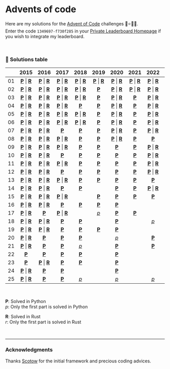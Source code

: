 # Advents of code

Here are my solutions for the [Advent of Code](https://adventofcode.com) challenges 🎄⭐🎅🏻.  
Enter the code `1349697-f730f285` in your [Private Leaderboard Homepage](https://adventofcode.com/2022/leaderboard/private) if you wish to integrate my leaderboard.

&nbsp;



### 🧩 __Solutions table__


<div align="center">

|   |2015|2016|2017|2018|2019|2020|2021|2022|2023|
|:---:|:---:|:---:|:---:|:---:|:---:|:---:|:---:|:---:|:---:|
|01|[**P**](https://github.com/baptistecottier/advents-of-code/tree/main/2015/01/01.py) \| [**R**](https://github.com/baptistecottier/advents-of-code/tree/main/2015/01/01.rs)|[**P**](https://github.com/baptistecottier/advents-of-code/tree/main/2016/01/01.py) \| [**R**](https://github.com/baptistecottier/advents-of-code/tree/main/2016/01/01.rs)|[**P**](https://github.com/baptistecottier/advents-of-code/tree/main/2017/01/01.py) \| [**R**](https://github.com/baptistecottier/advents-of-code/tree/main/2017/01/01.rs)|[**P**](https://github.com/baptistecottier/advents-of-code/tree/main/2018/01/01.py) \| [**R**](https://github.com/baptistecottier/advents-of-code/tree/main/2018/01/01.rs)|[**P**](https://github.com/baptistecottier/advents-of-code/tree/main/2019/01/01.py) \| [**R**](https://github.com/baptistecottier/advents-of-code/tree/main/2019/01/01.rs)|[**P**](https://github.com/baptistecottier/advents-of-code/tree/main/2020/01/01.py) \| [**R**](https://github.com/baptistecottier/advents-of-code/tree/main/2020/01/01.rs)|[**P**](https://github.com/baptistecottier/advents-of-code/tree/main/2021/01/01.py) \| [**R**](https://github.com/baptistecottier/advents-of-code/tree/main/2021/01/01.rs)|[**P**](https://github.com/baptistecottier/advents-of-code/tree/main/2022/01/01.py) \| [**R**](https://github.com/baptistecottier/advents-of-code/tree/main/2022/01/01.rs)||
|02|[**P**](https://github.com/baptistecottier/advents-of-code/tree/main/2015/02/02.py) \| [**R**](https://github.com/baptistecottier/advents-of-code/tree/main/2015/02/02.rs)|[**P**](https://github.com/baptistecottier/advents-of-code/tree/main/2016/02/02.py) \| [**R**](https://github.com/baptistecottier/advents-of-code/tree/main/2016/02/02.rs)|[**P**](https://github.com/baptistecottier/advents-of-code/tree/main/2017/02/02.py) \| [**R**](https://github.com/baptistecottier/advents-of-code/tree/main/2017/02/02.rs)|[**P**](https://github.com/baptistecottier/advents-of-code/tree/main/2018/02/02.py) \| [**R**](https://github.com/baptistecottier/advents-of-code/tree/main/2018/02/02.rs)|[**P**](https://github.com/baptistecottier/advents-of-code/tree/main/2019/02/02.py)                                                                                       |[**P**](https://github.com/baptistecottier/advents-of-code/tree/main/2020/02/02.py) \| [**R**](https://github.com/baptistecottier/advents-of-code/tree/main/2020/02/02.rs)|[**P**](https://github.com/baptistecottier/advents-of-code/tree/main/2021/02/02.py) \| [**R**](https://github.com/baptistecottier/advents-of-code/tree/main/2021/02/02.rs)|[**P**](https://github.com/baptistecottier/advents-of-code/tree/main/2022/02/02.py) \| [**R**](https://github.com/baptistecottier/advents-of-code/tree/main/2022/02/02.rs)||
|03|[**P**](https://github.com/baptistecottier/advents-of-code/tree/main/2015/03/03.py) \| [**R**](https://github.com/baptistecottier/advents-of-code/tree/main/2015/03/03.rs)|[**P**](https://github.com/baptistecottier/advents-of-code/tree/main/2016/03/03.py) \| [**R**](https://github.com/baptistecottier/advents-of-code/tree/main/2016/03/03.rs)|[**P**](https://github.com/baptistecottier/advents-of-code/tree/main/2017/03/03.py) \| [**R**](https://github.com/baptistecottier/advents-of-code/tree/main/2017/03/03.rs)|[**P**](https://github.com/baptistecottier/advents-of-code/tree/main/2018/03/03.py) \| [**R**](https://github.com/baptistecottier/advents-of-code/tree/main/2018/03/03.rs)|[**P**](https://github.com/baptistecottier/advents-of-code/tree/main/2019/03/03.py)                                                                                       |[**P**](https://github.com/baptistecottier/advents-of-code/tree/main/2020/03/03.py) \| [**R**](https://github.com/baptistecottier/advents-of-code/tree/main/2020/03/03.rs)|[**P**](https://github.com/baptistecottier/advents-of-code/tree/main/2021/03/03.py)                                                                                       |[**P**](https://github.com/baptistecottier/advents-of-code/tree/main/2022/03/03.py) \| [**R**](https://github.com/baptistecottier/advents-of-code/tree/main/2022/03/03.rs)||
|04|[**P**](https://github.com/baptistecottier/advents-of-code/tree/main/2015/04/04.py) \| [**R**](https://github.com/baptistecottier/advents-of-code/tree/main/2015/04/04.rs)|[**P**](https://github.com/baptistecottier/advents-of-code/tree/main/2016/04/04.py) \| [**R**](https://github.com/baptistecottier/advents-of-code/tree/main/2016/04/04.rs)|[**P**](https://github.com/baptistecottier/advents-of-code/tree/main/2017/04/04.py) \| [**R**](https://github.com/baptistecottier/advents-of-code/tree/main/2017/04/04.rs)|[**P**](https://github.com/baptistecottier/advents-of-code/tree/main/2018/04/04.py)                                                                                       |[**P**](https://github.com/baptistecottier/advents-of-code/tree/main/2019/04/04.py)                                                                                       |[**P**](https://github.com/baptistecottier/advents-of-code/tree/main/2020/04/04.py) \| [**R**](https://github.com/baptistecottier/advents-of-code/tree/main/2020/04/04.rs)|[**P**](https://github.com/baptistecottier/advents-of-code/tree/main/2021/04/04.py)                                                                                       |[**P**](https://github.com/baptistecottier/advents-of-code/tree/main/2022/04/04.py) \| [**R**](https://github.com/baptistecottier/advents-of-code/tree/main/2022/04/04.rs)||
|05|[**P**](https://github.com/baptistecottier/advents-of-code/tree/main/2015/05/05.py) \| [**R**](https://github.com/baptistecottier/advents-of-code/tree/main/2015/05/05.rs)|[**P**](https://github.com/baptistecottier/advents-of-code/tree/main/2016/05/05.py) \| [**R**](https://github.com/baptistecottier/advents-of-code/tree/main/2016/05/05.rs)|[**P**](https://github.com/baptistecottier/advents-of-code/tree/main/2017/05/05.py) \| [**R**](https://github.com/baptistecottier/advents-of-code/tree/main/2017/05/05.rs)|[**P**](https://github.com/baptistecottier/advents-of-code/tree/main/2018/05/05.py) \| [**R**](https://github.com/baptistecottier/advents-of-code/tree/main/2018/05/05.rs)|[**P**](https://github.com/baptistecottier/advents-of-code/tree/main/2019/05/05.py)                                                                                       |[**P**](https://github.com/baptistecottier/advents-of-code/tree/main/2020/05/05.py) \| [**R**](https://github.com/baptistecottier/advents-of-code/tree/main/2020/05/05.rs)|[**P**](https://github.com/baptistecottier/advents-of-code/tree/main/2021/05/05.py)                                                                                       |[**P**](https://github.com/baptistecottier/advents-of-code/tree/main/2022/05/05.py) \| [**R**](https://github.com/baptistecottier/advents-of-code/tree/main/2022/05/05.rs)||
|06|[**P**](https://github.com/baptistecottier/advents-of-code/tree/main/2015/06/06.py) \| [**R**](https://github.com/baptistecottier/advents-of-code/tree/main/2015/06/06.rs)|[**P**](https://github.com/baptistecottier/advents-of-code/tree/main/2016/06/06.py) \| [**R**](https://github.com/baptistecottier/advents-of-code/tree/main/2016/06/06.rs)|[**P**](https://github.com/baptistecottier/advents-of-code/tree/main/2017/06/06.py) \| [**R**](https://github.com/baptistecottier/advents-of-code/tree/main/2017/06/06.rs)|[**P**](https://github.com/baptistecottier/advents-of-code/tree/main/2018/06/06.py) \| [**R**](https://github.com/baptistecottier/advents-of-code/tree/main/2018/06/06.rs)|[**P**](https://github.com/baptistecottier/advents-of-code/tree/main/2019/06/06.py)                                                                                       |[**P**](https://github.com/baptistecottier/advents-of-code/tree/main/2020/06/06.py) \| [**R**](https://github.com/baptistecottier/advents-of-code/tree/main/2020/06/06.rs)|[**P**](https://github.com/baptistecottier/advents-of-code/tree/main/2021/06/06.py)                                                                                       |[**P**](https://github.com/baptistecottier/advents-of-code/tree/main/2022/06/06.py) \| [**R**](https://github.com/baptistecottier/advents-of-code/tree/main/2022/06/06.rs)||
|07|[**P**](https://github.com/baptistecottier/advents-of-code/tree/main/2015/07/07.py) \| [**R**](https://github.com/baptistecottier/advents-of-code/tree/main/2015/07/07.rs)|[**P**](https://github.com/baptistecottier/advents-of-code/tree/main/2016/07/07.py) \| [**R**](https://github.com/baptistecottier/advents-of-code/tree/main/2016/07/07.rs)|[**P**](https://github.com/baptistecottier/advents-of-code/tree/main/2017/07/07.py)                                                                                       |[**P**](https://github.com/baptistecottier/advents-of-code/tree/main/2018/07/07.py)                                                                                       |[**P**](https://github.com/baptistecottier/advents-of-code/tree/main/2019/07/07.py)                                                                                       |[**P**](https://github.com/baptistecottier/advents-of-code/tree/main/2020/07/07.py) \| [**R**](https://github.com/baptistecottier/advents-of-code/tree/main/2020/07/07.rs)|[**P**](https://github.com/baptistecottier/advents-of-code/tree/main/2021/07/07.py)                                                                                       |[**P**](https://github.com/baptistecottier/advents-of-code/tree/main/2022/07/07.py) \| [**R**](https://github.com/baptistecottier/advents-of-code/tree/main/2022/07/07.rs)||
|08|[**P**](https://github.com/baptistecottier/advents-of-code/tree/main/2015/08/08.py) \| [**R**](https://github.com/baptistecottier/advents-of-code/tree/main/2015/08/08.rs)|[**P**](https://github.com/baptistecottier/advents-of-code/tree/main/2016/08/08.py) \| [**R**](https://github.com/baptistecottier/advents-of-code/tree/main/2016/08/08.rs)|[**P**](https://github.com/baptistecottier/advents-of-code/tree/main/2017/08/08.py) \| [**R**](https://github.com/baptistecottier/advents-of-code/tree/main/2017/08/08.rs)|[**P**](https://github.com/baptistecottier/advents-of-code/tree/main/2018/08/08.py)                                                                                       |[**P**](https://github.com/baptistecottier/advents-of-code/tree/main/2019/08/08.py)                                                                                       |[**P**](https://github.com/baptistecottier/advents-of-code/tree/main/2020/08/08.py) \| [**R**](https://github.com/baptistecottier/advents-of-code/tree/main/2020/08/08.rs)|[**P**](https://github.com/baptistecottier/advents-of-code/tree/main/2021/08/08.py)                                                                                       |[**P**](https://github.com/baptistecottier/advents-of-code/tree/main/2022/08/08.py)                                                                                       ||
|09|[**P**](https://github.com/baptistecottier/advents-of-code/tree/main/2015/09/09.py) \| [**R**](https://github.com/baptistecottier/advents-of-code/tree/main/2015/09/09.rs)|[**P**](https://github.com/baptistecottier/advents-of-code/tree/main/2016/09/09.py) \| [**R**](https://github.com/baptistecottier/advents-of-code/tree/main/2016/09/09.rs)|[**P**](https://github.com/baptistecottier/advents-of-code/tree/main/2017/09/09.py) \| [**R**](https://github.com/baptistecottier/advents-of-code/tree/main/2017/09/09.rs)|[**P**](https://github.com/baptistecottier/advents-of-code/tree/main/2018/09/09.py)                                                                                       |[**P**](https://github.com/baptistecottier/advents-of-code/tree/main/2019/09/09.py)                                                                                       |[**P**](https://github.com/baptistecottier/advents-of-code/tree/main/2020/09/09.py)                                                                                       |[**P**](https://github.com/baptistecottier/advents-of-code/tree/main/2021/09/09.py)                                                                                       |[**P**](https://github.com/baptistecottier/advents-of-code/tree/main/2022/09/09.py) \| [**R**](https://github.com/baptistecottier/advents-of-code/tree/main/2022/09/09.rs)||
|10|[**P**](https://github.com/baptistecottier/advents-of-code/tree/main/2015/10/10.py) \| [**R**](https://github.com/baptistecottier/advents-of-code/tree/main/2015/10/10.rs)|[**P**](https://github.com/baptistecottier/advents-of-code/tree/main/2016/10/10.py) \| [**R**](https://github.com/baptistecottier/advents-of-code/tree/main/2016/10/10.rs)|[**P**](https://github.com/baptistecottier/advents-of-code/tree/main/2017/10/10.py)                                                                                       |[**P**](https://github.com/baptistecottier/advents-of-code/tree/main/2018/10/10.py)                                                                                       |[**P**](https://github.com/baptistecottier/advents-of-code/tree/main/2019/10/10.py)                                                                                       |[**P**](https://github.com/baptistecottier/advents-of-code/tree/main/2020/10/10.py)                                                                                       |[**P**](https://github.com/baptistecottier/advents-of-code/tree/main/2021/10/10.py)                                                                                       |[**P**](https://github.com/baptistecottier/advents-of-code/tree/main/2022/10/10.py) \| [**R**](https://github.com/baptistecottier/advents-of-code/tree/main/2022/10/10.rs)||
|11|[**P**](https://github.com/baptistecottier/advents-of-code/tree/main/2015/11/11.py) \| [**R**](https://github.com/baptistecottier/advents-of-code/tree/main/2015/11/11.rs)|[**P**](https://github.com/baptistecottier/advents-of-code/tree/main/2016/11/11.py) \| [**R**](https://github.com/baptistecottier/advents-of-code/tree/main/2016/11/11.rs)|[**P**](https://github.com/baptistecottier/advents-of-code/tree/main/2017/11/11.py) \| [**R**](https://github.com/baptistecottier/advents-of-code/tree/main/2017/11/11.rs)|[**P**](https://github.com/baptistecottier/advents-of-code/tree/main/2018/11/11.py)                                                                                       |[**P**](https://github.com/baptistecottier/advents-of-code/tree/main/2019/11/11.py)                                                                                       |[**P**](https://github.com/baptistecottier/advents-of-code/tree/main/2020/11/11.py)                                                                                       |[**P**](https://github.com/baptistecottier/advents-of-code/tree/main/2021/11/11.py)                                                                                       |[**P**](https://github.com/baptistecottier/advents-of-code/tree/main/2022/11/11.py) \| [**R**](https://github.com/baptistecottier/advents-of-code/tree/main/2022/11/11.rs)||
|12|[**P**](https://github.com/baptistecottier/advents-of-code/tree/main/2015/12/12.py) \| [**R**](https://github.com/baptistecottier/advents-of-code/tree/main/2015/12/12.rs)|[**P**](https://github.com/baptistecottier/advents-of-code/tree/main/2016/12/12.py) \| [**R**](https://github.com/baptistecottier/advents-of-code/tree/main/2016/12/12.rs)|[**P**](https://github.com/baptistecottier/advents-of-code/tree/main/2017/12/12.py)                                                                                       |[**P**](https://github.com/baptistecottier/advents-of-code/tree/main/2018/12/12.py)                                                                                       |[**P**](https://github.com/baptistecottier/advents-of-code/tree/main/2019/12/12.py)                                                                                       |[**P**](https://github.com/baptistecottier/advents-of-code/tree/main/2020/12/12.py)                                                                                       |[**P**](https://github.com/baptistecottier/advents-of-code/tree/main/2021/12/12.py)                                                                                       |[**P**](https://github.com/baptistecottier/advents-of-code/tree/main/2022/12/12.py) \| [**R**](https://github.com/baptistecottier/advents-of-code/tree/main/2022/12/12.rs)||
|13|[**P**](https://github.com/baptistecottier/advents-of-code/tree/main/2015/13/13.py) \| [**R**](https://github.com/baptistecottier/advents-of-code/tree/main/2015/13/13.rs)|[**P**](https://github.com/baptistecottier/advents-of-code/tree/main/2016/13/13.py) \| [**R**](https://github.com/baptistecottier/advents-of-code/tree/main/2016/13/13.rs)|[**P**](https://github.com/baptistecottier/advents-of-code/tree/main/2017/13/13.py) \| [**R**](https://github.com/baptistecottier/advents-of-code/tree/main/2017/13/13.rs)|[**P**](https://github.com/baptistecottier/advents-of-code/tree/main/2018/13/13.py)                                                                                       |[**P**](https://github.com/baptistecottier/advents-of-code/tree/main/2019/13/13.py)                                                                                       |[**P**](https://github.com/baptistecottier/advents-of-code/tree/main/2020/13/13.py)                                                                                       |[**P**](https://github.com/baptistecottier/advents-of-code/tree/main/2021/13/13.py)                                                                                       |[**P**](https://github.com/baptistecottier/advents-of-code/tree/main/2022/13/13.py)                                                                                       ||
|14|[**P**](https://github.com/baptistecottier/advents-of-code/tree/main/2015/14/14.py) \| [**R**](https://github.com/baptistecottier/advents-of-code/tree/main/2015/14/14.rs)|[**P**](https://github.com/baptistecottier/advents-of-code/tree/main/2016/14/14.py) \| [**R**](https://github.com/baptistecottier/advents-of-code/tree/main/2016/14/14.rs)|[**P**](https://github.com/baptistecottier/advents-of-code/tree/main/2017/14/14.py)                                                                                       |[**P**](https://github.com/baptistecottier/advents-of-code/tree/main/2018/14/14.py)                                                                                       |                                                                                                                                                                          |[**P**](https://github.com/baptistecottier/advents-of-code/tree/main/2020/14/14.py)                                                                                       |[**P**](https://github.com/baptistecottier/advents-of-code/tree/main/2021/14/14.py)                                                                                       |[**P**](https://github.com/baptistecottier/advents-of-code/tree/main/2022/14/14.py) \| [**R**](https://github.com/baptistecottier/advents-of-code/tree/main/2022/14/14.rs)||
|15|[**P**](https://github.com/baptistecottier/advents-of-code/tree/main/2015/15/15.py) \| [**R**](https://github.com/baptistecottier/advents-of-code/tree/main/2015/15/15.rs)|[**P**](https://github.com/baptistecottier/advents-of-code/tree/main/2016/15/15.py) \| [**R**](https://github.com/baptistecottier/advents-of-code/tree/main/2016/15/15.rs)|[**P**](https://github.com/baptistecottier/advents-of-code/tree/main/2017/15/15.py) \| [**R**](https://github.com/baptistecottier/advents-of-code/tree/main/2017/15/15.rs)|                                                                                                                                                                          |[**P**](https://github.com/baptistecottier/advents-of-code/tree/main/2019/15/15.py)                                                                                       |[**P**](https://github.com/baptistecottier/advents-of-code/tree/main/2020/15/15.py)                                                                                       |[**P**](https://github.com/baptistecottier/advents-of-code/tree/main/2021/15/15.py)                                                                                       |[**P**](https://github.com/baptistecottier/advents-of-code/tree/main/2022/15/15.py)                                                                                       ||
|16|[**P**](https://github.com/baptistecottier/advents-of-code/tree/main/2015/16/16.py) \| [**R**](https://github.com/baptistecottier/advents-of-code/tree/main/2015/16/16.rs)|[**P**](https://github.com/baptistecottier/advents-of-code/tree/main/2016/16/16.py) \| [**R**](https://github.com/baptistecottier/advents-of-code/tree/main/2016/16/16.rs)|[**P**](https://github.com/baptistecottier/advents-of-code/tree/main/2017/16/16.py)                                                                                       |[**P**](https://github.com/baptistecottier/advents-of-code/tree/main/2018/16/16.py)                                                                                       |[**P**](https://github.com/baptistecottier/advents-of-code/tree/main/2019/16/16.py)                                                                                       |[**P**](https://github.com/baptistecottier/advents-of-code/tree/main/2020/16/16.py)                                                                                       |                                                                                                                                                                          |                                                                                                                                                                          ||
|17|[**P**](https://github.com/baptistecottier/advents-of-code/tree/main/2015/17/17.py) \| [**R**](https://github.com/baptistecottier/advents-of-code/tree/main/2015/17/17.rs)|[**P**](https://github.com/baptistecottier/advents-of-code/tree/main/2016/17/17.py)                                                                                       |[**P**](https://github.com/baptistecottier/advents-of-code/tree/main/2017/17/17.py) \| [**R**](https://github.com/baptistecottier/advents-of-code/tree/main/2017/17/17.rs)|                                                                                                                                                                          |[ *p* ](https://github.com/baptistecottier/advents-of-code/tree/main/2019/17/17.py)                                                                                       |[**P**](https://github.com/baptistecottier/advents-of-code/tree/main/2020/17/17.py)                                                                                       |[**P**](https://github.com/baptistecottier/advents-of-code/tree/main/2021/17/17.py)                                                                                       |                                                                                                                                                                          ||
|18|[**P**](https://github.com/baptistecottier/advents-of-code/tree/main/2015/18/18.py) \| [**R**](https://github.com/baptistecottier/advents-of-code/tree/main/2015/18/18.rs)|[**P**](https://github.com/baptistecottier/advents-of-code/tree/main/2016/18/18.py) \| [**R**](https://github.com/baptistecottier/advents-of-code/tree/main/2016/18/18.rs)|[**P**](https://github.com/baptistecottier/advents-of-code/tree/main/2017/18/18.py)                                                                                       |[**P**](https://github.com/baptistecottier/advents-of-code/tree/main/2018/18/18.py)                                                                                       |                                                                                                                                                                          |[**P**](https://github.com/baptistecottier/advents-of-code/tree/main/2020/18/18.py)                                                                                       |                                                                                                                                                                          |[ *p* ](https://github.com/baptistecottier/advents-of-code/tree/main/2022/18/18.py)                                                                                       ||
|19|[**P**](https://github.com/baptistecottier/advents-of-code/tree/main/2015/19/19.py) \| [**R**](https://github.com/baptistecottier/advents-of-code/tree/main/2015/19/19.rs)|[**P**](https://github.com/baptistecottier/advents-of-code/tree/main/2016/19/19.py) \| [**R**](https://github.com/baptistecottier/advents-of-code/tree/main/2016/19/19.rs)|[**P**](https://github.com/baptistecottier/advents-of-code/tree/main/2017/19/19.py)                                                                                       |[**P**](https://github.com/baptistecottier/advents-of-code/tree/main/2018/19/19.py)                                                                                       |[**P**](https://github.com/baptistecottier/advents-of-code/tree/main/2019/19/19.py)                                                                                       |[**P**](https://github.com/baptistecottier/advents-of-code/tree/main/2020/19/19.py)                                                                                       |                                                                                                                                                                          |                                                                                                                                                                          ||
|20|[**P**](https://github.com/baptistecottier/advents-of-code/tree/main/2015/20/20.py) \| [**R**](https://github.com/baptistecottier/advents-of-code/tree/main/2015/20/20.rs)|[**P**](https://github.com/baptistecottier/advents-of-code/tree/main/2016/20/20.py)                                                                                       |[**P**](https://github.com/baptistecottier/advents-of-code/tree/main/2017/20/20.py)                                                                                       |[**P**](https://github.com/baptistecottier/advents-of-code/tree/main/2018/20/20.py)                                                                                       |                                                                                                                                                                          |[ *p* ](https://github.com/baptistecottier/advents-of-code/tree/main/2020/20/20.py)                                                                                       |                                                                                                                                                                          |[**P**](https://github.com/baptistecottier/advents-of-code/tree/main/2022/20/20.py)                                                                                       ||
|21|[**P**](https://github.com/baptistecottier/advents-of-code/tree/main/2015/21/21.py) \| [**R**](https://github.com/baptistecottier/advents-of-code/tree/main/2015/21/21.rs)|[**P**](https://github.com/baptistecottier/advents-of-code/tree/main/2016/21/21.py)                                                                                       |[**P**](https://github.com/baptistecottier/advents-of-code/tree/main/2017/21/21.py)                                                                                       |[ *p* ](https://github.com/baptistecottier/advents-of-code/tree/main/2018/21/21.py)                                                                                       |                                                                                                                                                                          |[**P**](https://github.com/baptistecottier/advents-of-code/tree/main/2020/21/21.py)                                                                                       |                                                                                                                                                                          |[**P**](https://github.com/baptistecottier/advents-of-code/tree/main/2022/21/21.py)                                                                                       ||
|22|[**P**](https://github.com/baptistecottier/advents-of-code/tree/main/2015/22/22.py)                                                                                       |[**P**](https://github.com/baptistecottier/advents-of-code/tree/main/2016/22/22.py)                                                                                       |[**P**](https://github.com/baptistecottier/advents-of-code/tree/main/2017/22/22.py)                                                                                       |[**P**](https://github.com/baptistecottier/advents-of-code/tree/main/2018/22/22.py)                                                                                       |                                                                                                                                                                          |[**P**](https://github.com/baptistecottier/advents-of-code/tree/main/2020/22/22.py)                                                                                       |                                                                                                                                                                          |                                                                                                                                                                          ||
|23|[**P**](https://github.com/baptistecottier/advents-of-code/tree/main/2015/23/23.py)                                                                                       |[**P**](https://github.com/baptistecottier/advents-of-code/tree/main/2016/23/23.py) \| [**R**](https://github.com/baptistecottier/advents-of-code/tree/main/2016/23/23.rs)|[**P**](https://github.com/baptistecottier/advents-of-code/tree/main/2017/23/23.py)                                                                                       |[**P**](https://github.com/baptistecottier/advents-of-code/tree/main/2018/23/23.py)                                                                                       |                                                                                                                                                                          |[**P**](https://github.com/baptistecottier/advents-of-code/tree/main/2020/23/23.py)                                                                                       |                                                                                                                                                                          |                                                                                                                                                                          ||
|24|[**P**](https://github.com/baptistecottier/advents-of-code/tree/main/2015/24/24.py) \| [**R**](https://github.com/baptistecottier/advents-of-code/tree/main/2015/24/24.rs)|[**P**](https://github.com/baptistecottier/advents-of-code/tree/main/2016/24/24.py)                                                                                       |[**P**](https://github.com/baptistecottier/advents-of-code/tree/main/2017/24/24.py)                                                                                       |                                                                                                                                                                          |                                                                                                                                                                          |[**P**](https://github.com/baptistecottier/advents-of-code/tree/main/2020/24/24.py)                                                                                       |                                                                                                                                                                          |                                                                                                                                                                          ||
|25|[**P**](https://github.com/baptistecottier/advents-of-code/tree/main/2015/25/25.py) \| [**R**](https://github.com/baptistecottier/advents-of-code/tree/main/2015/25/25.rs)|[**P**](https://github.com/baptistecottier/advents-of-code/tree/main/2016/25/25.py)                                                                                       |[**P**](https://github.com/baptistecottier/advents-of-code/tree/main/2017/25/25.py)                                                                                       |[ *p* ](https://github.com/baptistecottier/advents-of-code/tree/main/2018/25/25.py)                                                                                       |                                                                                                                                                                          |[ *p* ](https://github.com/baptistecottier/advents-of-code/tree/main/2020/25/25.py)                                                                                       |                                                                                                                                                                          |[ *p* ](https://github.com/baptistecottier/advents-of-code/tree/main/2022/25/25.py)                                                                                       ||
</div>
&nbsp;

**P**: Solved in Python  
*p*: Only the first part is solved in Python  

**R**: Solved in Rust  
*r*: Only the first part is solved in Rust

&nbsp;

----

### Acknowledgments
Thanks [Scotow](https://github.com/scotow) for the initial framework and precious coding advices.
